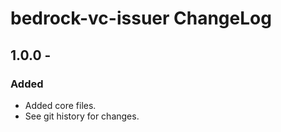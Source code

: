 # bedrock-vc-issuer ChangeLog

## 1.0.0 -

### Added
- Added core files.
- See git history for changes.
